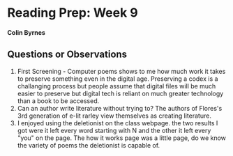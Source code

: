 # Reading Prep: Week 9

#### Colin Byrnes

## Questions or Observations

1. First Screening - Computer poems shows to me how much work it takes to preserve something even in the digital age. Preserving a codex is a challanging process but people assume that digital files will be much easier to preserve but digital tech is reliant on much greater technology than a book to be accessed.
2. Can an author write literature without trying to? The authors of Flores's 3rd generation of e-lit rarley view themselves as creating literature. 
3. I enjoyed using the deletionist on the class webpage. the two results I got were it left every word starting with N and the other it left every "you" on the page. The how it works page was a little page, do we know the variety of poems the deletionist is capable of.